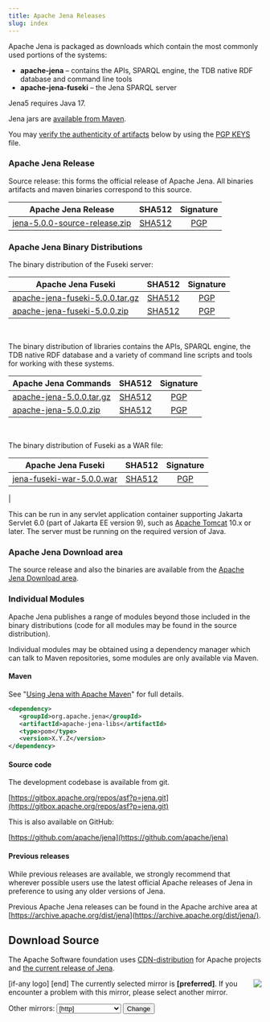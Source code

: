 ```yaml
---
title: Apache Jena Releases
slug: index
---
```

Apache Jena is packaged as downloads which contain the most commonly used portions of the systems:

- **apache-jena** &ndash; contains the APIs, SPARQL engine, the TDB native RDF database and command line tools
- **apache-jena-fuseki** &ndash; the Jena SPARQL server

Jena5 requires Java 17.

Jena jars are [available from Maven](maven.html).

You may [verify the authenticity of artifacts](https://www.apache.org/info/verification.html) below by using the [PGP KEYS](https://downloads.apache.org/jena/KEYS) file.

### Apache Jena Release

Source release: this forms the official release of Apache Jena. All binaries artifacts and maven binaries correspond to this source.

| Apache Jena Release | SHA512 | Signature |
| ------------ | :----: | :-------: |
|<a href="[preferred]jena/source/jena-5.0.0-source-release.zip">jena-5.0.0-source-release.zip</a> | [SHA512](https://downloads.apache.org/jena/source/jena-5.0.0-source-release.zip.sha512) | [PGP](https://downloads.apache.org/jena/source/jena-5.0.0-source-release.zip.asc) |

### Apache Jena Binary Distributions

The binary distribution of the Fuseki server:

| Apache Jena Fuseki  | SHA512 | Signature |
| ------------ | :----: | :-------: |
| <a href="[preferred]jena/binaries/apache-jena-fuseki-5.0.0.tar.gz">apache-jena-fuseki-5.0.0.tar.gz</a> | [SHA512](https://downloads.apache.org/jena/binaries/apache-jena-fuseki-5.0.0.tar.gz.sha512) | [PGP](https://downloads.apache.org/jena/binaries/apache-jena-fuseki-5.0.0.tar.gz.asc) |
| <a href="[preferred]jena/binaries/apache-jena-fuseki-5.0.0.zip">apache-jena-fuseki-5.0.0.zip</a> | [SHA512](https://downloads.apache.org/jena/binaries/apache-jena-fuseki-5.0.0.zip.sha512) | [PGP](https://downloads.apache.org/jena/binaries/apache-jena-fuseki-5.0.0.zip.asc) |

<p>&nbsp;</p>
The binary distribution of libraries contains the APIs, SPARQL engine, the TDB native RDF database and a variety of command line scripts and tools for working with these systems.

| Apache Jena Commands | SHA512 | Signature |
| ------------ | :----: | :-------: |
|<a href="[preferred]jena/binaries/apache-jena-5.0.0.tar.gz">apache-jena-5.0.0.tar.gz</a> | [SHA512](https://downloads.apache.org/jena/binaries/apache-jena-5.0.0.tar.gz.sha512) | [PGP](https://downloads.apache.org/jena/binaries/apache-jena-5.0.0.tar.gz.asc) |
| <a href="[preferred]jena/binaries/apache-jena-5.0.0.zip">apache-jena-5.0.0.zip</a> | [SHA512](https://downloads.apache.org/jena/binaries/apache-jena-5.0.0.zip.sha512) | [PGP](https://downloads.apache.org/jena/binaries/apache-jena-5.0.0.zip.asc)

<p>&nbsp;</p>
The binary distribution of Fuseki as a WAR file:

| Apache Jena Fuseki  | SHA512 | Signature |
| ------------ | :----: | :-------: |
| <a href="[preferred]jena/binaries/jena-fuseki-war-5.0.0.war">jena-fuseki-war-5.0.0.war</a> | [SHA512](https://downloads.apache.org/jena/binaries/jena-fuseki-war-5.0.0.war.sha512) | [PGP](https://downloads.apache.org/jena/binaries/jena-fuseki-war-5.0.0.war.asc)
|

This can be run in any servlet application container supporting Jakarta Servlet 6.0
(part of Jakarta EE version 9), such as [Apache Tomcat](https://tomcat.apache.org/index.html)
10.x or later.
The server must be running on the required version of Java.

### Apache Jena Download area

The source release and also the binaries are available from the
[Apache Jena Download area](https://downloads.apache.org/jena/).

### Individual Modules

Apache Jena publishes a range of modules beyond those included in the binary distributions (code for all modules may be found in the source distribution).

Individual modules may be obtained using a dependency manager which can talk to Maven repositories, some modules are only available via Maven.

#### Maven

See "[Using Jena with Apache Maven](maven.html)" for full details.

```xml
<dependency>
   <groupId>org.apache.jena</groupId>
   <artifactId>apache-jena-libs</artifactId>
   <type>pom</type>
   <version>X.Y.Z</version>
</dependency>
```

#### Source code

The development codebase is available from git.

[https://gitbox.apache.org/repos/asf?p=jena.git](https://gitbox.apache.org/repos/asf?p=jena.git)

This is also available on GitHub:

[https://github.com/apache/jena](https://github.com/apache/jena)

#### Previous releases

While previous releases are available, we strongly recommend that wherever
possible users use the latest official Apache releases of Jena in
preference to using any older versions of Jena.

Previous Apache Jena releases can be found in the Apache archive area
at [https://archive.apache.org/dist/jena](https://archive.apache.org/dist/jena/).

## Download Source

The Apache Software foundation uses [CDN-distribution](https://dlcdn.apache.org/) for Apache
projects and [the current release of Jena](https://dlcdn.apache.org/jena/).

<p>[if-any logo]
<a href="[link]">
  <img align="right" src="[logo]" border="0" />
</a>[end]
The currently selected mirror is <b>[preferred]</b>.  If you encounter a problem with this mirror, please select another
mirror.

<form action="[location]" method="get" id="SelectMirror">
Other mirrors: <select name="Preferred">
[if-any http]
  [for http]<option value="[http]">[http]</option>[end]
[end]

[if-any ftp]
  [for ftp]<option value="[ftp]">[ftp]</option>[end]
[end]
[if-any backup]
  [for backup]<option value="[backup]">[backup]
  (backup)</option>[end]
[end]
</select>
<input type="submit" value="Change" />
</form>
